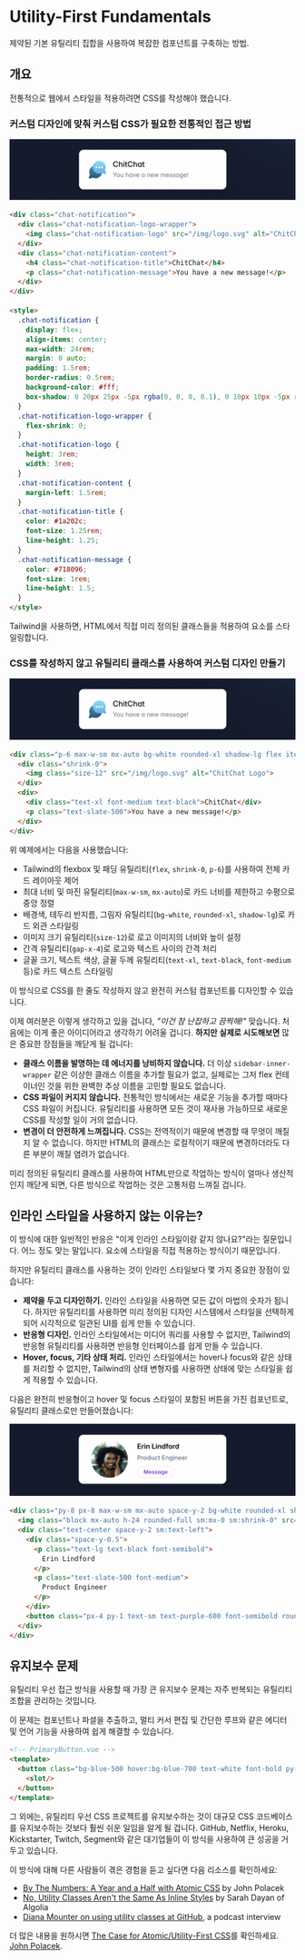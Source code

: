 # Utility-First Fundamentals

제약된 기본 유틸리티 집합을 사용하여 복잡한 컴포넌트를 구축하는 방법.

## 개요

전통적으로 웹에서 스타일을 적용하려면 CSS를 작성해야 했습니다.

### 커스텀 디자인에 맞춰 커스텀 CSS가 필요한 전통적인 접근 방법

![utility-first-foundamentals-01](./img/utility-first-foundamentals-01.png)

```html
<div class="chat-notification">
  <div class="chat-notification-logo-wrapper">
    <img class="chat-notification-logo" src="/img/logo.svg" alt="ChitChat Logo">
  </div>
  <div class="chat-notification-content">
    <h4 class="chat-notification-title">ChitChat</h4>
    <p class="chat-notification-message">You have a new message!</p>
  </div>
</div>

<style>
  .chat-notification {
    display: flex;
    align-items: center;
    max-width: 24rem;
    margin: 0 auto;
    padding: 1.5rem;
    border-radius: 0.5rem;
    background-color: #fff;
    box-shadow: 0 20px 25px -5px rgba(0, 0, 0, 0.1), 0 10px 10px -5px rgba(0, 0, 0, 0.04);
  }
  .chat-notification-logo-wrapper {
    flex-shrink: 0;
  }
  .chat-notification-logo {
    height: 3rem;
    width: 3rem;
  }
  .chat-notification-content {
    margin-left: 1.5rem;
  }
  .chat-notification-title {
    color: #1a202c;
    font-size: 1.25rem;
    line-height: 1.25;
  }
  .chat-notification-message {
    color: #718096;
    font-size: 1rem;
    line-height: 1.5;
  }
</style>
```

Tailwind을 사용하면, HTML에서 직접 미리 정의된 클래스들을 적용하여 요소를 스타일링합니다.

### CSS를 작성하지 않고 유틸리티 클래스를 사용하여 커스텀 디자인 만들기

![utility-first-foundamentals-01](./img/utility-first-foundamentals-01.png)

```html
<div class="p-6 max-w-sm mx-auto bg-white rounded-xl shadow-lg flex items-center gap-x-4">
  <div class="shrink-0">
    <img class="size-12" src="/img/logo.svg" alt="ChitChat Logo">
  </div>
  <div>
    <div class="text-xl font-medium text-black">ChitChat</div>
    <p class="text-slate-500">You have a new message!</p>
  </div>
</div>
```

위 예제에서는 다음을 사용했습니다:

- Tailwind의 flexbox 및 패딩 유틸리티(`flex`, `shrink-0`, `p-6`)를 사용하여 전체 카드 레이아웃 제어
- 최대 너비 및 마진 유틸리티(`max-w-sm`, `mx-auto`)로 카드 너비를 제한하고 수평으로 중앙 정렬
- 배경색, 테두리 반지름, 그림자 유틸리티(`bg-white`, `rounded-xl`, `shadow-lg`)로 카드 외관 스타일링
- 이미지 크기 유틸리티(`size-12`)로 로고 이미지의 너비와 높이 설정
- 간격 유틸리티(`gap-x-4`)로 로고와 텍스트 사이의 간격 처리
- 글꼴 크기, 텍스트 색상, 글꼴 두께 유틸리티(`text-xl`, `text-black`, `font-medium` 등)로 카드 텍스트 스타일링

이 방식으로 CSS를 한 줄도 작성하지 않고 완전히 커스텀 컴포넌트를 디자인할 수 있습니다.

이제 여러분은 이렇게 생각하고 있을 겁니다, _"이건 참 난잡하고 끔찍해!"_ 맞습니다. 처음에는 이게 좋은 아이디어라고 생각하기 어려울 겁니다. **하지만 실제로 시도해보면** 많은 중요한 장점들을 깨닫게 될 겁니다:

- **클래스 이름을 발명하는 데 에너지를 낭비하지 않습니다.** 더 이상 `sidebar-inner-wrapper` 같은 이상한 클래스 이름을 추가할 필요가 없고, 실제로는 그저 flex 컨테이너인 것을 위한 완벽한 추상 이름을 고민할 필요도 없습니다.
- **CSS 파일이 커지지 않습니다.** 전통적인 방식에서는 새로운 기능을 추가할 때마다 CSS 파일이 커집니다. 유틸리티를 사용하면 모든 것이 재사용 가능하므로 새로운 CSS를 작성할 일이 거의 없습니다.
- **변경이 더 안전하게 느껴집니다.** CSS는 전역적이기 때문에 변경할 때 무엇이 깨질지 알 수 없습니다. 하지만 HTML의 클래스는 로컬적이기 때문에 변경하더라도 다른 부분이 깨질 염려가 없습니다.

미리 정의된 유틸리티 클래스를 사용하여 HTML만으로 작업하는 방식이 얼마나 생산적인지 깨닫게 되면, 다른 방식으로 작업하는 것은 고통처럼 느껴질 겁니다.

## 인라인 스타일을 사용하지 않는 이유는?

이 방식에 대한 일반적인 반응은 "이게 인라인 스타일이랑 같지 않나요?"라는 질문입니다. 어느 정도 맞는 말입니다. 요소에 스타일을 직접 적용하는 방식이기 때문입니다.

하지만 유틸리티 클래스를 사용하는 것이 인라인 스타일보다 몇 가지 중요한 장점이 있습니다:

- **제약을 두고 디자인하기.** 인라인 스타일을 사용하면 모든 값이 마법의 숫자가 됩니다. 하지만 유틸리티를 사용하면 미리 정의된 디자인 시스템에서 스타일을 선택하게 되어 시각적으로 일관된 UI를 쉽게 만들 수 있습니다.
- **반응형 디자인.** 인라인 스타일에서는 미디어 쿼리를 사용할 수 없지만, Tailwind의 반응형 유틸리티를 사용하면 반응형 인터페이스를 쉽게 만들 수 있습니다.
- **Hover, focus, 기타 상태 처리.** 인라인 스타일에서는 hover나 focus와 같은 상태를 처리할 수 없지만, Tailwind의 상태 변형자를 사용하면 상태에 맞는 스타일을 쉽게 적용할 수 있습니다.

다음은 완전히 반응형이고 hover 및 focus 스타일이 포함된 버튼을 가진 컴포넌트로, 유틸리티 클래스로만 만들어졌습니다:

![utility-first-foundamentals-02](./img/utility-first-foundamentals-02.png)

```html
<div class="py-8 px-8 max-w-sm mx-auto space-y-2 bg-white rounded-xl shadow-lg sm:py-4 sm:flex sm:items-center sm:space-y-0 sm:gap-x-6">
  <img class="block mx-auto h-24 rounded-full sm:mx-0 sm:shrink-0" src="/img/erin-lindford.jpg" alt="Woman's Face" />
  <div class="text-center space-y-2 sm:text-left">
    <div class="space-y-0.5">
      <p class="text-lg text-black font-semibold">
        Erin Lindford
      </p>
      <p class="text-slate-500 font-medium">
        Product Engineer
      </p>
    </div>
    <button class="px-4 py-1 text-sm text-purple-600 font-semibold rounded-full border border-purple-200 hover:text-white hover:bg-purple-600 hover:border-transparent focus:outline-none focus:ring-2 focus:ring-purple-600 focus:ring-offset-2">Message</button>
  </div>
</div>
```

## 유지보수 문제

유틸리티 우선 접근 방식을 사용할 때 가장 큰 유지보수 문제는 자주 반복되는 유틸리티 조합을 관리하는 것입니다.

이 문제는 컴포넌트나 파셜을 추출하고, 멀티 커서 편집 및 간단한 루프와 같은 에디터 및 언어 기능을 사용하여 쉽게 해결할 수 있습니다.

```html
<!-- PrimaryButton.vue -->
<template>
  <button class="bg-blue-500 hover:bg-blue-700 text-white font-bold py-2 px-4 rounded">
    <slot/>
  </button>
</template>
```

그 외에는, 유틸리티 우선 CSS 프로젝트를 유지보수하는 것이 대규모 CSS 코드베이스를 유지보수하는 것보다 훨씬 쉬운 일임을 알게 될 겁니다. GitHub, Netflix, Heroku, Kickstarter, Twitch, Segment와 같은 대기업들이 이 방식을 사용하여 큰 성공을 거두고 있습니다.

이 방식에 대해 다른 사람들이 겪은 경험을 듣고 싶다면 다음 리소스를 확인하세요:

- [By The Numbers: A Year and a Half with Atomic CSS](https://medium.com/@johnpolacek/by-the-numbers-a-year-and-half-with-atomic-css-39d75b1263b4) by John Polacek
- [No, Utility Classes Aren't the Same As Inline Styles](https://frontstuff.io/no-utility-classes-arent-the-same-as-inline-styles) by Sarah Dayan of Algolia
- [Diana Mounter on using utility classes at GitHub](http://www.fullstackradio.com/75), a podcast interview

더 많은 내용을 원하시면 [The Case for Atomic/Utility-First CSS](https://johnpolacek.github.io/the-case-for-atomic-css/)를 확인하세요. [John Polacek](https://x.com/johnpolacek).

